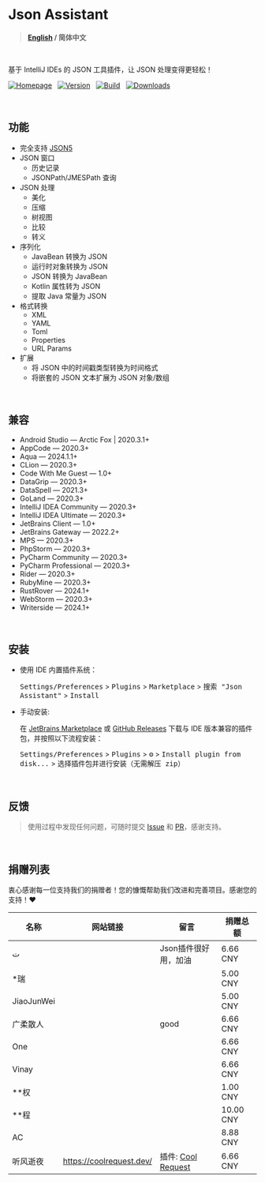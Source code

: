 # Json Assistant

> **[English](./README.md) / 简体中文**

<br/>

基于 IntelliJ IDEs 的 JSON 工具插件，让 JSON 处理变得更轻松！

[![Homepage][shields:hp]][jb:plugin-link]
&nbsp;
[![Version][shields:version]][jb:version]
&nbsp;
[![Build][shields:build]][gh:build]
&nbsp;
[![Downloads][shields:download]][jb:version]

<br/>

## 功能 
- 完全支持 [JSON5][json5]
- JSON 窗口
  - 历史记录
  - JSONPath/JMESPath 查询
- JSON 处理
  - 美化
  - 压缩
  - 树视图
  - 比较
  - 转义
- 序列化
  - JavaBean 转换为 JSON
  - 运行时对象转换为 JSON
  - JSON 转换为 JavaBean
  - Kotlin 属性转为 JSON
  - 提取 Java 常量为 JSON
- 格式转换
  - XML
  - YAML
  - Toml
  - Properties
  - URL Params
- 扩展
  - 将 JSON 中的时间戳类型转换为时间格式
  - 将嵌套的 JSON 文本扩展为 JSON 对象/数组

<br/>

## 兼容
 - Android Studio — Arctic Fox | 2020.3.1+
 - AppCode — 2020.3+
 - Aqua — 2024.1.1+
 - CLion — 2020.3+
 - Code With Me Guest — 1.0+
 - DataGrip — 2020.3+
 - DataSpell — 2021.3+
 - GoLand — 2020.3+
 - IntelliJ IDEA Community — 2020.3+
 - IntelliJ IDEA Ultimate — 2020.3+
 - JetBrains Client — 1.0+
 - JetBrains Gateway — 2022.2+
 - MPS — 2020.3+
 - PhpStorm — 2020.3+
 - PyCharm Community — 2020.3+
 - PyCharm Professional — 2020.3+
 - Rider — 2020.3+
 - RubyMine — 2020.3+
 - RustRover — 2024.1+
 - WebStorm — 2020.3+
 - Writerside — 2024.1+

<br/>

## 安装

- 使用 IDE 内置插件系统：

  <kbd>Settings/Preferences</kbd> > <kbd>Plugins</kbd> > <kbd>Marketplace</kbd> > <kbd>搜索 "Json Assistant"</kbd> >
  <kbd>Install</kbd>


- 手动安装:

  在 [JetBrains Marketplace][jb:plugin-link] 或 [GitHub Releases][gh:release] 下载与 IDE 版本兼容的插件包，并按照以下流程安装：

  <kbd>Settings/Preferences</kbd> > <kbd>Plugins</kbd> > <kbd>⚙️</kbd> > <kbd>Install plugin from disk...</kbd> > <kbd>选择插件包并进行安装（无需解压 zip）</kbd>

<br/>

## 反馈
> 使用过程中发现任何问题，可随时提交 [Issue][gh:issue] 和 [PR][gh:pr]，感谢支持。

<br/>

## 捐赠列表
衷心感谢每一位支持我们的捐赠者！您的慷慨帮助我们改进和完善项目。感谢您的支持！❤️

| 名称         | 网站链接                     | 留言                                                                                       | 捐赠总额      |
|------------|--------------------------|------------------------------------------------------------------------------------------|-----------|
| ت          |                          | Json插件很好用，加油                                                                             | 6.66 CNY  |
| *瑞         |                          |                                                                                          | 5.00 CNY  |
| JiaoJunWei |                          |                                                                                          | 5.00 CNY  |
| 广柔散人       |                          | good                                                                                     | 6.66 CNY  |
| One        |                          |                                                                                          | 6.66 CNY  |
| Vinay      |                          |                                                                                          | 6.66 CNY  |
| **权        |                          |                                                                                          | 1.00 CNY  |
| **程        |                          |                                                                                          | 10.00 CNY |
| AC         |                          |                                                                                          | 8.88 CNY  |
| 听风逝夜       | https://coolrequest.dev/ | 插件: [Cool Request](https://plugins.jetbrains.com/plugin/23555-cool-request-rest-client-) | 6.66 CNY  |

[shields:hp]: https://img.shields.io/badge/Jetbrains%20Plugin-Json%20%20Assistant-4285F4.svg?style=Plastic&logo=data:image/svg+xml;base64,PHN2ZyB4bWxucz0iaHR0cDovL3d3dy53My5vcmcvMjAwMC9zdmciIHdpZHRoPSIxNiIgaGVpZ2h0PSIxNiIgdmlld0JveD0iMCAwIDI0IDI0Ij48cGF0aCBmaWxsPSJ3aGl0ZSIgZD0iTTEwIDE5di01aDR2NWMwIC41NS40NSAxIDEgMWgzYy41NSAwIDEtLjQ1IDEtMXYtN2gxLjdjLjQ2IDAgLjY4LS41Ny4zMy0uODdMMTIuNjcgMy42Yy0uMzgtLjM0LS45Ni0uMzQtMS4zNCAwbC04LjM2IDcuNTNjLS4zNC4zLS4xMy44Ny4zMy44N0g1djdjMCAuNTUuNDUgMSAxIDFoM2MuNTUgMCAxLS40NSAxLTEiLz48L3N2Zz4=
[shields:build]: https://github.com/MemoryZy/Json-Assistant/workflows/Build/badge.svg
[shields:version]: https://img.shields.io/jetbrains/plugin/v/24738-json-assistant.svg?label=Version&logo=data:image/svg+xml;base64,PHN2ZyB4bWxucz0iaHR0cDovL3d3dy53My5vcmcvMjAwMC9zdmciIHdpZHRoPSIxNCIgaGVpZ2h0PSIxNCIgdmlld0JveD0iMCAwIDI0IDI0Ij48cGF0aCBmaWxsPSJ3aGl0ZSIgZD0iTTIwLjUwMiA1LjkyMkwxMiAxTDMuNDk4IDUuOTIyTDEyIDEwLjg0NXpNMi41IDcuNjU2VjE3LjVsOC41IDQuOTIxdi05Ljg0NHpNMTMgMjIuNDJsOC41LTQuOTIxVjcuNjU2bC04LjUgNC45MnoiLz48L3N2Zz4=
[shields:download]: https://img.shields.io/jetbrains/plugin/d/24738-json-assistant.svg?label=Download&logo=data:image/svg+xml;base64,PHN2ZyB4bWxucz0iaHR0cDovL3d3dy53My5vcmcvMjAwMC9zdmciIHdpZHRoPSIxNCIgaGVpZ2h0PSIxNCIgdmlld0JveD0iMCAwIDI0IDI0Ij48cGF0aCBmaWxsPSJ3aGl0ZSIgZD0ibTEyIDE2bC01LTVsMS40LTEuNDVsMi42IDIuNlY0aDJ2OC4xNWwyLjYtMi42TDE3IDExem0tNiA0cS0uODI1IDAtMS40MTItLjU4N1Q0IDE4di0zaDJ2M2gxMnYtM2gydjNxMCAuODI1LS41ODcgMS40MTNUMTggMjB6Ii8+PC9zdmc+
[jb:plugin-link]: https://plugins.jetbrains.com/plugin/24738-json-assistant
[gh:pr]: https://github.com/MemoryZy/Json-Assistant/pulls
[gh:issue]: https://github.com/MemoryZy/Json-Assistant/issues/new/choose
[gh:release]: https://github.com/MemoryZy/Json-Assistant/releases/latest
[jb:version]: https://plugins.jetbrains.com/plugin/24738-json-assistant/versions
[gh:build]: https://github.com/MemoryZy/Json-Assistant/actions/workflows/build.yml
[plugin:docs]: https://json.memoryzy.cn/overview
[json5]: https://json5.org/
